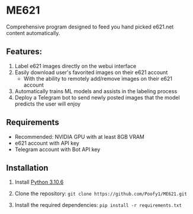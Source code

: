 # ME621

Comprehensive program designed to feed you hand picked e621.net content automatically.

## Features:

1. Label e621 images directly on the webui interface
2. Easily download user's favorited images on their e621 account
     - With the ability to remotely add/remove images on their e621 account
4. Automatically trains ML models and assists in the labeling process
5. Deploy a Telegram bot to send newly posted images that the model predicts the user will enjoy

## Requirements
- Recommended: NVIDIA GPU with at least 8GB VRAM
- e621 account with API key
- Telegram account with Bot API key

## Installation

1. Install [Python 3.10.6](https://www.python.org/downloads/release/python-3106/)

2. Clone the repository: `git clone https://github.com/Poofy1/ME621.git`

3. Install the required dependencies: `pip install -r requirements.txt`
